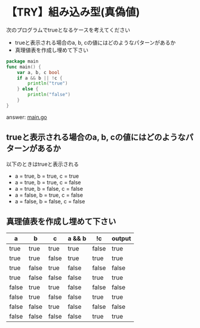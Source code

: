 # 【TRY】組み込み型(真偽値)

次のプログラムでtrueとなるケースを考えてください

- trueと表示される場合のa, b, cの値にはどのようなパターンがあるか
- 真理値表を作成し埋めて下さい

```go
package main
func main() {
    var a, b, c bool
    if a && b || !c {
        println("true")
    } else {
        println("false")
    }
}
```

answer: [main.go](./main.go)

## trueと表示される場合のa, b, cの値にはどのようなパターンがあるか

以下のときはtrueと表示される
- a = true, b = true, c = true
- a = true, b = true, c = false
- a = true, b = false, c = false
- a = false, b = true, c = false
- a = false, b = false, c = false

## 真理値表を作成し埋めて下さい

| a     | b     | c     | a && b | !c    | output |
| ----- | ----- | ----- | ------ | ----- | ------ |
| true  | true  | true  | true   | false | true   |
| true  | true  | false | true   | true  | true   |
| true  | false | true  | false  | false | false  |
| true  | false | false | false  | true  | true   |
| false | true  | true  | false  | false | false  |
| false | true  | false | false  | true  | true   |
| false | false | true  | false  | false | false  |
| false | false | false | false  | true  | true   |

